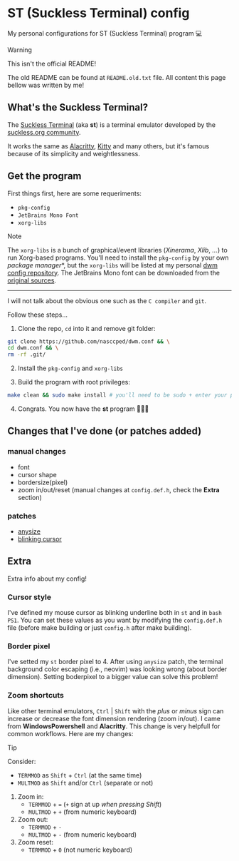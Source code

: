 ST (Suckless Terminal) config
=============================

My personal configurations for ST (Suckless Terminal) program 💻

> [!WARNING]
>
> This isn't the official README!
>
> The old README can be found at `README.old.txt` file. All content
> this page bellow was written by me!

## What's the Suckless Terminal?

The [Suckless Terminal](https://st.suckless.org/) (aka **st**) is a
terminal emulator developed by the
[suckless.org community](https://suckless.org/).

It works the same as [Alacritty](https://alacritty.org/),
[Kitty](https://sw.kovidgoyal.net/kitty/) and many others, but it's
famous because of its simplicity and weightlessness.

## Get the program

First things first, here are some requeriments:

- `pkg-config`
- `JetBrains Mono Font`
- `xorg-libs`

> [!NOTE]
>
> The `xorg-libs` is a bunch of graphical/event libraries
> (_Xinerama_, _Xlib_, _..._) to run Xorg-based programs. You'll need
> to install the `pkg-config` by your own *package manager**, but the
> `xorg-libs` will be listed at my personal
> [dwm config repository](https://github.com/nasccped/dwm.conf). The
> JetBrains Mono font can be downloaded from the
> [original sources](https://www.jetbrains.com/lp/mono/).
>
> ---
>
> I will not talk about the obvious one such as the `C compiler` and
> `git`.

Follow these steps...

1. Clone the repo, `cd` into it and remove git folder:

```sh
git clone https://github.com/nasccped/dwm.conf && \
cd dwm.conf && \
rm -rf .git/
```

2. Install the `pkg-config` and `xorg-libs`

3. Build the program with root privileges:

```sh
make clean && sudo make install # you'll need to be sudo + enter your pass
```

4. Congrats. You now have the **st** program 🎉🎉🎉

## Changes that I've done (or patches added)

### manual changes

- font
- cursor shape
- bordersize(pixel)
- zoom in/out/reset (manual changes at `config.def.h`, check the
  **Extra** section)

### patches

- [anysize](https://st.suckless.org/patches/anysize/)
- [blinking cursor](https://st.suckless.org/patches/blinking_cursor/)

## Extra

Extra info about my config!

### Cursor style

I've defined my mouse cursor as blinking underline both in `st` and
in `bash PS1`. You can set these values as you want by modifying the
`config.def.h` file (before make building or just `config.h` after
make building).

### Border pixel

I've setted my `st` border pixel to 4. After using `anysize` patch,
the terminal background color escaping (i.e., neovim) was looking
wrong (about border dimension). Setting boderpixel to a bigger value
can solve this problem!

### Zoom shortcuts

Like other terminal emulators, `Ctrl` | `Shift` with the _plus_ or
_minus_ sign can increase or decrease the font dimension rendering
(zoom in/out). I came from **WindowsPowershell** and **Alacritty**.
This change is very helpfull for common workflows. Here are my
changes:

> [!TIP]
>
> Consider:
>
>   - `TERMMOD` as `Shift` + `Ctrl` (at the same time)
>   - `MULTMOD` as `Shift` and/or `Ctrl` (separate or not)

1. Zoom in:
    - `TERMMOD` + `=` (`+` sign at up _when pressing Shift_)
    - `MULTMOD` + `+` (from numeric keyboard)
2. Zoom out:
    - `TERMMOD` + `-`
    - `MULTMOD` + `-` (from numeric keyboard)
3. Zoom reset:
    - `TERMMOD` + `0` (not numeric keyboard)
